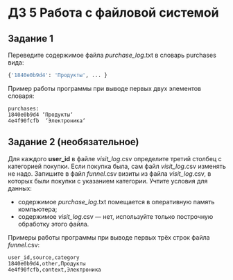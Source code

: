 # ДЗ 5 Работа с файловой системой

## Задание 1
Переведите содержимое файла _purchase_log_.txt в словарь purchases вида:
```python
{'1840e0b9d4': 'Продукты', ... }
```

Пример работы программы при выводе первых двух элементов словаря:
```commandline
purchases:
1840e0b9d4 ‘Продукты‘
4e4f90fcfb  ‘Электроника‘
```

## Задание 2 (необязательное)
Для каждого **user_id** в файле _visit_log_.csv определите третий столбец с категорией покупки. Если покупка была, сам 
файл _visit_log_.csv изменять не надо.
Запишите в файл _funnel_.csv визиты из файла _visit_log_.csv, в которых были покупки с указанием категории.
Учтите условия для данных:
- содержимое _purchase_log_.txt помещается в оперативную память компьютера;
- содержимое _visit_log_.csv — нет, используйте только построчную обработку этого файла.

Примеры работы программы при выводе первых трёх строк файла _funnel_.csv:
```
user_id,source,category
1840e0b9d4,other,Продукты
4e4f90fcfb,context,Электроника
```

